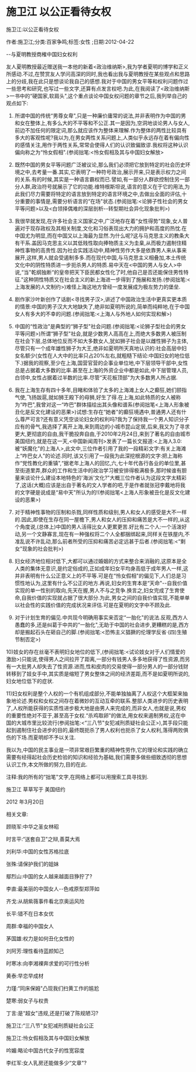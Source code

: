 # 施卫江  以公正看待女权

施卫江:以公正看待女权

作者:施卫江;分类:百家争鸣;标签:女性 ;日期:2012-04-22

--与夏明教授商榷中国妇女权利

友人夏明教授最近赠送我一本他的新着<政治维纳斯>,我为学者夏明的博学和正义所感动.不过,在赞赏友人学问高深的同时,我也看出我与夏明教授在某些观点和思路上的分歧,我在此只是想谈论我自己的感想.我对于中国的男女平等和权利问题作过一些思考和研究,也写过一些文字,还算有点发言权吧.为此,在我阅读了<政治维纳斯>一书中的“硬国家,软肩头",这个重点谈论中国女权问题的章节之后,我列举自己的观点如下:

1) 所谓中国的传统“男尊女卑",只是一种廉价庸常的说法,并非表明作为中国的男和女在整体上,有多么大的不平等和不公正.其一是因为,空洞地谈论男人与女人,前边不加任何的限定词,那么就应该作为整体来理解.作为整体的两性比较具有多大的客观性呢?我以为,在男女两性关系问题上,人类似乎永远存在着有偏向性的感情关注,用作于两性关系,常常会使得人们的认识致偏致谬.我权将这种认识偏向称之为“怜女假相".(参阅拙笔:<怜女假相及其与中国妇女解放>

2) 既然中国的男女平等问题广泛被议论,那么我们必须把它放到特定的社会历史环境之中,去考量一番.其实,它表明了一种符号政治,展示开来,只是表示权力之间的关系.有的时候,其实是一种语言霸权而已.譬如,有一部分人群欲控制住另一部分人群,政治符号就展示了它的功能.维特根斯坦说,语言的意义在于它的用法,为此我们尽力需要将特定的语言放到特定的语言环境之中,去做出全面的评估,十分重要的事情是,需要分析语言的“在场"状态.(参阅拙笔:<论狮子性社会的男女平等问题>以及<白领择偶难的深层剖析--转型期社会异化现象批判>)

3) 我很早就发现,在许多社会主义国家之中,广泛地存在着“女性得势"现象,女人普遍对于现存政权及其相关制度,文化和习俗表现出大力的拥护和高度的热忱.在中国尤为明显,而在中国又以上海最为显然.为什么呢?这与马克思主义的教条大有干系.盖因马克思主义以其低贱性取向捧物质主义为圭臬,从而极力遏制住精神性事物的高贵性.因为社会实践活动中,精神性劳作大多是依靠男人来从事来展开,这样,男人就会受遏制多多.而在现代中国,与马克思主义相叠加,本土传统文化中的阴性特质进一步扼杀男人的特质.易中天在<中国的男人与女人>中说,“当"乾纲独断“的皇帝把天下臣民都女性化了时,他自己是否还能保住男性特征."这种阴性特质又在社会主义的新上海进一步得到了施展和发扬.(参阅拙笔:<上海发展的人文制约>)难怪上海这地方曾经一度发展成为极左势力的堡垒.

4) 剧作家沙叶新创作了话剧<寻找男子汉>,讲述了中国政治生活中更真实更本质的情景:中国的男子汉大大地缺失了,绝非如夏明所说的,简单而纯粹地,在于中国女人有多大的不幸的问题.(参阅拙笔:<上海人与外地人如何实现和解>)

5) 中国的“性政治"是典型的“狮子型"社会问题.(参阅拙笔:<论狮子型社会的男女平等问题>)所谓“狮子型"社会,就是少数男人高高在上,而绝大多数男人被压制在社会下层,总体地位反而不如大多数女人,犹如狮子社会是以雌性狮子为主体,尽管只有一个成年雄性狮子为大王,绝非如夏明所天真地认识的:社会高层中妇女名额少(女性在人大中的比率只占20%左右,就粗糙下结论:中国妇女的地位低下.)据我的观察,至少在上海,国营官营的企事业单位地,中下层领导干部中,女性总是占据着大多数的比率.甚至在上海的外资企业中都是如此,中下层管理人员,白领中,女性占据着过半数的比率.尽管“天花板顶部"为大多数男人所占据.

6) 我在上海生存有四十多年,目睹和体验了太多的上海滩上女人之癫狂,她们颐指气使,飞扬跋扈,就如狮王殿下的母狮,好生了得.在上海,如此特质的女人被称为“咋巴",我曾对这一“咋巴"群体描绘出其头像和谱系(参阅拙笔<上海人形象被丑化是反文化建设的恶果>)试想:生存在“她者"的癫狂境遇中,普通男人还有什么尊严可言?还有意义凭空谈论妇女的权利吗?我为了保持我一个男人知识分子应有的骨气,我选择了离开上海,来到周边的小城市昆山定居,后来,我又为了寻求更大,更彻底的自由,我干脆投奔自由,于2010年2月24日,来到了著名的自由城市美国纽约,就是在这一天,<中国新闻周刊>发表了一篇长文报道:<上海人3.0:被“妖魔化"的上海人>,此文中,三位作者引用了我的一段精彩文字:有关上海滩上“咋巴女人"的论述.同时,该又引用了一段我为此深挖根源的文字:把上海称作“党性教化的重镇",“据老年上海人的回忆,六,七十年代各行各业的单位里,甚至街道里弄,群众的工作和生活中的政治学习被安排得极满极多,那时候谁有胆量来谈论什么建设本地特色的'海派’文化?"大概三位作者认为这段文字太精彩了,这话(大概)应该是出自于著名的文人学者的吧,于是作者就张冠李戴地将我的文字硬是说成是“易中天"所认为的!(参阅拙笔<上海人形象被丑化是反文化建设的恶果>)

7) 对于精神性事物的压制和杀戮,同样性质和级别,男人和女人的感受是大不一样的.因此,即使在生存在同一屋檐下,男人和女人的压抑和痛苦是大不一样的,从这个角度说,(总体上)中国的男人活得比女人更累更苦.好比有二个人:一个活泼好动,另一个文静寡言,现在有一种强权将二个人全都捆绑起来,同样关在铁屋内,不准乱说不许乱动,那么前者所受的压抑和痛苦必定远甚于后者.(参阅拙笔:<“剩女"现象的社会批判>)

8) 妇女经济地位相对低下,大都可以通过婚姻的方式来整合来消融的,这原本是全人类的集体无意识,是约定俗成的,正如成年妇女平均身高低于成年男人一样,这并非表明有什么公正意义上的不平等.可是在“怜女假相"的偏见下,人们总是习惯性地认为,这里有什么不公正的地方.再说,妇女的生育本是“天命"--自我价值实现的单一性别的取向,先天在握,男人不与之竞争.换言之,妇女完成了生育使命,自我价值的实现就占据了很大部分.为此,男女之间的自我价值实现,不能单单以社会性的实践价值的完成状况来评估.可是在夏明的文字中不顾及此.

9) 对于计划生育的偏见.中共现今明确用事实来否定“一胎化"的说法.反观,西方人愚蠢的多,还是纠葛于中共的“一胎化",无助于中国的社会进步,更糟糕的是,西方却是搬起石头在砸自己的脚.(参阅拙笔:<恐怖主义猖獗的伦理学反省·(四)生殖节制否定>)

10)妓女的存在丝毫不表明妇女地位的低下,(参阅拙笔:<试论妓女对于人们情爱的激励>)只能说,使得男人之间拉开了距离,一部分有钱男人多多地获得了性资源,而另有一大批男人却失去了性资源.进而,性和皮肉的交易使得一部分男人的一部分钱财转移到了妓女手中,其实质是缩短了男女整体之间的经济差距,而不是如夏明所说的,妇女地位低下的症状.

11)妇女权利是整个人权的一个有机组成部分,不能单独抽离了人权这个大框架来抽象地论述.男权和女权之间存在着微妙的互动互牵的联系.整部人类进步的历史表明了,人权所能获得的实质性进步极大地是由男人来完成的,而非女人,也就是说,男权的重要性绝对不亚于,甚至高于女权.“杀鸡取卵"的做法,用女权来遏制男权,这在中国的大城市里比较流行(参阅拙笔:<“三八节"女犯减刑质疑社会公正>),其手段只能起到遏制住社会进步的目的,最终既扼杀了男人权利也扼杀了女人权利,落得两败俱伤的下场.而夏明却不予以关注.

我以为,中国的民主事业是一项非常艰巨繁重的精神性劳作,它的理论和实践的确立需要有经得起社会历史检验的知识和经验为基础,我们需要多做些细致透彻的思想认识工作,本文所做的努力,目的在此.

注释:我的所有的“拙笔"文字,在网络上都可以用搜索工具寻找到.

施卫江 草草写于 美国纽约

2012 年3月20日



相关文章:

顾晓军:中华之圣女林昭

时言平:“送套自卫"之辩,善莫大焉

刘利华:中国的女性苏格拉底

张殊:请保护我们的姐妹

鄢烈山:中国的女人越来越面目狰狞了?

李直:最美丽的中国女人--色戒原型郑萍如

齐戈:从胡紫薇事件看北京奥运风险

长平:错不在日本女优

周群:幸福的中国女人

茅国雄:权力是如何丑化女性的

刘阿芳:理性看待蓝颜知己

时寒冰:向李湘裸奔求爱的可行性分析

黄泰:早恋早成材

力瑾:“同床保姆"凸现我们扫黄工作的尴尬

楚寒:弱女子与权贵

丁言:是“超女"违规,还是打破了陈规陋习?

施卫江:“三八节"女犯减刑质疑社会公正

施卫江:怜女假相及其与中国妇女解放

吟媚:略论中国古代女子的性宽容度

李红军:女人乳房还能做多少“文章"?